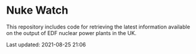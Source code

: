 # Nuke Watch

This repository includes code for retrieving the latest information available on the output of EDF nuclear power plants in the UK.

Last updated: 2021-08-25 21:06